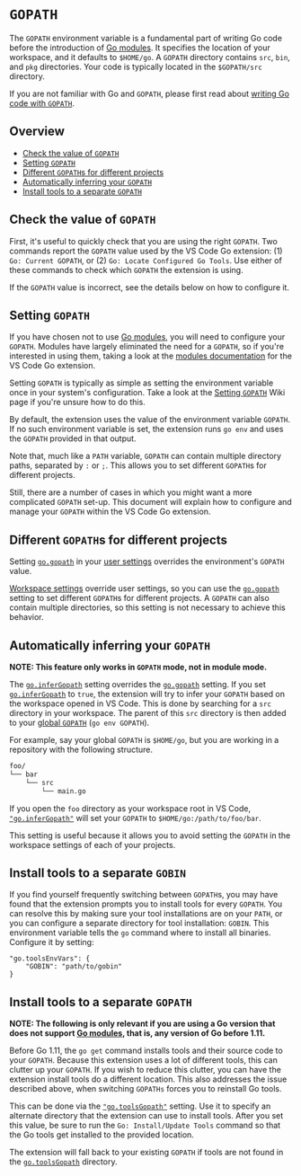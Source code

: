 # `GOPATH`

The `GOPATH` environment variable is a fundamental part of writing Go code before the introduction of [Go modules]. It specifies the location of your workspace, and it defaults to `$HOME/go`. A `GOPATH` directory contains `src`, `bin`, and `pkg` directories. Your code is typically located in the `$GOPATH/src` directory.

If you are not familiar with Go and `GOPATH`, please first read about [writing Go code with `GOPATH`](https://golang.org/doc/gopath_code.html#GOPATH).

## Overview

* [Check the value of `GOPATH`](#check-the-value-of-gopath)
* [Setting `GOPATH`](#setting-gopath)
* [Different `GOPATH`s for different projects](#different-gopaths-for-different-projects)
* [Automatically inferring your `GOPATH`](#automatically-inferring-your-gopath)
* [Install tools to a separate `GOPATH`](#install-tools-to-a-separate-gopath)

## Check the value of `GOPATH`

First, it's useful to quickly check that you are using the right `GOPATH`. Two commands report the `GOPATH` value used by the VS Code Go extension: (1) `Go: Current GOPATH`, or (2) `Go: Locate Configured Go Tools`. Use either of these commands to check which `GOPATH` the extension is using.

If the `GOPATH` value is incorrect, see the details below on how to configure it.

## Setting `GOPATH`

If you have chosen not to use [Go modules], you will need to configure your `GOPATH`. Modules have largely eliminated the need for a `GOPATH`, so if you're interested in using them, taking a look at the [modules documentation](modules.md) for the VS Code Go extension.

Setting `GOPATH` is typically as simple as setting the environment variable once in your system's configuration. Take a look at the [Setting `GOPATH`](https://github.com/golang/go/wiki/SettingGOPATH) Wiki page if you're unsure how to do this.

By default, the extension uses the value of the environment variable `GOPATH`. If no such environment variable is set, the extension runs `go env` and uses the `GOPATH` provided in that output.

Note that, much like a `PATH` variable, `GOPATH` can contain multiple directory paths, separated by `:` or `;`. This allows you to set different `GOPATH`s for different projects.

Still, there are a number of cases in which you might want a more complicated `GOPATH` set-up. This document will explain how to configure and manage your `GOPATH` within the VS Code Go extension.

## Different `GOPATH`s for different projects

Setting [`go.gopath`](settings.md#gopath) in your [user settings](https://vscode.readthedocs.io/en/latest/getstarted/settings/) overrides the environment's `GOPATH` value.

[Workspace settings](https://vscode.readthedocs.io/en/latest/getstarted/settings/) override user settings, so you can use the [`go.gopath`](settings.md#gopath) setting to set different `GOPATH`s for different projects. A `GOPATH` can also contain multiple directories, so this setting is not necessary to achieve this behavior.

## Automatically inferring your `GOPATH`

**NOTE: This feature only works in `GOPATH` mode, not in module mode.**

The [`go.inferGopath`](settings.md#inferGopath) setting overrides the [`go.gopath`](settings.md#gopath) setting. If you set [`go.inferGopath`](settings.md#inferGopath) to `true`, the extension will try to infer your `GOPATH` based on the workspace opened in VS Code. This is done by searching for a `src` directory in your workspace. The parent of this `src` directory is then added to your [global `GOPATH`](#setting-gopath) (`go env GOPATH`).

For example, say your global `GOPATH` is `$HOME/go`, but you are working in a repository with the following structure.

```bash
foo/
└── bar
    └── src
        └── main.go
```

If you open the `foo` directory as your workspace root in VS Code, [`"go.inferGopath"`](settings.md#inferGopath) will set your `GOPATH` to `$HOME/go:/path/to/foo/bar`.

This setting is useful because it allows you to avoid setting the `GOPATH` in the workspace settings of each of your projects.

## Install tools to a separate `GOBIN`

If you find yourself frequently switching between `GOPATH`s, you may have found that the extension prompts you to install tools for every `GOPATH`. You can resolve this by making sure your tool installations are on your `PATH`, or you can configure a separate directory for tool installation: `GOBIN`. This environment variable tells the `go` command where to install all binaries. Configure it by setting:

```json5
"go.toolsEnvVars": {
    "GOBIN": "path/to/gobin"
}
```

## Install tools to a separate `GOPATH`

**NOTE: The following is only relevant if you are using a Go version that does not support [Go modules], that is, any version of Go before 1.11.**

Before Go 1.11, the `go get` command installs tools and their source code to your `GOPATH`. Because this extension uses a lot of different tools, this can clutter up your `GOPATH`. If you wish to reduce this clutter, you can have the extension install tools do a different location. This also addresses the issue described above, when switching `GOPATHs` forces you to reinstall Go tools.

This can be done via the [`"go.toolsGopath"`](settings.md#toolsGopath) setting. Use it to specify an alternate directory that the extension can use to install tools. After you set this value, be sure to run the `Go: Install/Update Tools` command so that the Go tools get installed to the provided location.

The extension will fall back to your existing `GOPATH` if tools are not found in the [`go.toolsGopath`](settings.md#toolsGopath) directory.

<!--TODO(rstambler): Should we deprecate this setting for Go > 1.11?-->

[Go modules]: https://blog.golang.org/using-go-modules

